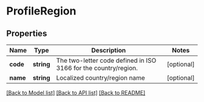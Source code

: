 # ProfileRegion

## Properties
Name | Type | Description | Notes
------------ | ------------- | ------------- | -------------
**code** | **string** | The two-letter code defined in ISO 3166 for the country/region. | [optional] 
**name** | **string** | Localized country/region name | [optional] 

[[Back to Model list]](../README.md#documentation-for-models) [[Back to API list]](../README.md#documentation-for-api-endpoints) [[Back to README]](../README.md)


